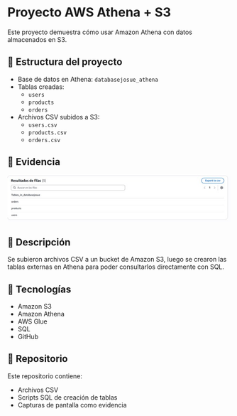 # Proyecto AWS Athena + S3

Este proyecto demuestra cómo usar Amazon Athena con datos almacenados en S3.

## 📁 Estructura del proyecto

- Base de datos en Athena: `databasejosue_athena`
- Tablas creadas:
  - `users`
  - `products`
  - `orders`
- Archivos CSV subidos a S3:
  - `users.csv`
  - `products.csv`
  - `orders.csv`

## 📸 Evidencia

![Consulta en Athena](evidencias/Imagen%20de%20WhatsApp%202025-05-17%20a%20las%2018.04.23_6db91e22.jpg)


## 📌 Descripción

Se subieron archivos CSV a un bucket de Amazon S3, luego se crearon las tablas externas en Athena para poder consultarlos directamente con SQL.

## 🚀 Tecnologías

- Amazon S3
- Amazon Athena
- AWS Glue
- SQL
- GitHub

## 📂 Repositorio

Este repositorio contiene:
- Archivos CSV
- Scripts SQL de creación de tablas
- Capturas de pantalla como evidencia

